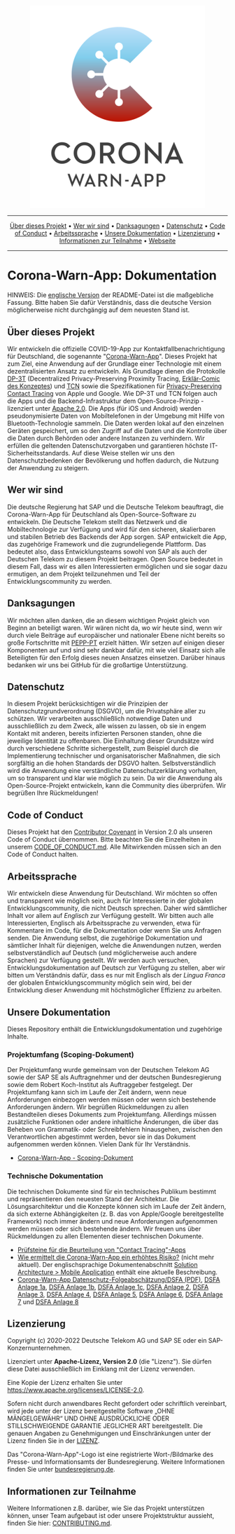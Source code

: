 <p align="center">
    <a href="https://www.coronawarn.app/de/"><img src="https://raw.githubusercontent.com/corona-warn-app/cwa-documentation/master/images/CWA_title.png" width="400"></a>
</p>

<hr />
<p align="center">
    <a href="#über-dieses-projekt">Über dieses Projekt</a> •
    <a href="#wer-wir-sind">Wer wir sind</a> •
    <a href="#danksagungen">Danksagungen</a> •
    <a href="#datenschutz">Datenschutz</a> •
    <a href="#code-of-conduct">Code of Conduct</a> •
    <a href="#arbeitssprache">Arbeitssprache</a> •
    <a href="#unsere-dokumentation">Unsere Dokumentation</a> •
    <a href="#lizenzierung">Lizenzierung</a> •
    <a href="#informationen-zur-teilnahme">Informationen zur Teilnahme</a> •
    <a href="https://www.coronawarn.app/de/">Webseite</a>
</p>
<hr />

# Corona-Warn-App: Dokumentation

HINWEIS: Die [englische Version](../README.md) der README-Datei ist die maßgebliche Fassung. Bitte haben Sie dafür Verständnis, dass die deutsche Version möglicherweise nicht durchgängig auf dem neuesten Stand ist.

## Über dieses Projekt

Wir entwickeln die offizielle COVID-19-App zur Kontaktfallbenachrichtigung für Deutschland, die sogenannte "<a href="https://www.coronawarn.app/de/">Corona-Warn-App</a>". Dieses Projekt hat zum Ziel, eine Anwendung auf der Grundlage einer Technologie mit einem dezentralisierten Ansatz zu entwickeln. Als Grundlage dienen die Protokolle [DP-3T](https://github.com/DP-3T/documents) (Decentralized Privacy-Preserving Proximity Tracing, [Erklär-Comic des Konzeptes](https://github.com/DP-3T/documents/tree/master/public_engagement/cartoon)) und [TCN](https://tcn-coalition.org/) sowie die Spezifikationen für [Privacy-Preserving Contact Tracing](https://www.apple.com/covid19/contacttracing/) von Apple und Google. Wie DP-3T und TCN folgen auch die Apps und die Backend-Infrastruktur dem Open-Source-Prinzip - lizenziert unter [Apache 2.0](../LICENSE). Die Apps (für iOS und Android) werden pseudonymisierte Daten von Mobiltelefonen in der Umgebung mit Hilfe von Bluetooth-Technologie sammeln. Die Daten werden lokal auf den einzelnen Geräten gespeichert, um so den Zugriff auf die Daten und die Kontrolle über die Daten durch Behörden oder andere Instanzen zu verhindern. Wir erfüllen die geltenden Datenschutzvorgaben und garantieren höchste IT-Sicherheitsstandards. Auf diese Weise stellen wir uns den Datenschutzbedenken der Bevölkerung und hoffen dadurch, die Nutzung der Anwendung zu steigern.

## Wer wir sind

Die deutsche Regierung hat SAP und die Deutsche Telekom beauftragt, die Corona-Warn-App für Deutschland als Open-Source-Software zu entwickeln. Die Deutsche Telekom stellt das Netzwerk und die Mobiltechnologie zur Verfügung und wird für den sicheren, skalierbaren und stabilen Betrieb des Backends der App sorgen. SAP entwickelt die App, das zugehörige Framework und die zugrundeliegende Plattform. Das bedeutet also, dass Entwicklungsteams sowohl von SAP als auch der Deutschen Telekom zu diesem Projekt beitragen. Open Source bedeutet in diesem Fall, dass wir es allen Interessierten ermöglichen und sie sogar dazu ermutigen, an dem Projekt teilzunehmen und Teil der Entwicklungscommunity zu werden.

## Danksagungen

Wir möchten allen danken, die an diesem wichtigen Projekt gleich von Beginn an beteiligt waren. Wir wären nicht da, wo wir heute sind, wenn wir durch viele Beiträge auf europäischer und nationaler Ebene nicht bereits so große Fortschritte mit [PEPP-PT](https://github.com/pepp-pt/pepp-pt-documentation) erzielt hätten. Wir setzen auf einigen dieser Komponenten auf und sind sehr dankbar dafür, mit wie viel Einsatz sich alle Beteiligten für den Erfolg dieses neuen Ansatzes einsetzen. Darüber hinaus bedanken wir uns bei GitHub für die großartige Unterstützung.

## Datenschutz

In diesem Projekt berücksichtigen wir die Prinzipien der Datenschutzgrundverordnung (DSGVO), um die Privatsphäre aller zu schützen. Wir verarbeiten ausschließlich notwendige Daten und ausschließlich zu dem Zweck, alle wissen zu lassen, ob sie in engem Kontakt mit anderen, bereits infizierten Personen standen, ohne die jeweilige Identität zu offenbaren. Die Einhaltung dieser Grundsätze wird durch verschiedene Schritte sichergestellt, zum Beispiel durch die Implementierung technischer und organisatorischer Maßnahmen, die sich sorgfältig an die hohen Standards der DSGVO halten. Selbstverständlich wird die Anwendung eine verständliche Datenschutzerklärung vorhalten, um so transparent und klar wie möglich zu sein. Da wir die Anwendung als Open-Source-Projekt entwickeln, kann die Community dies überprüfen. Wir begrüßen Ihre Rückmeldungen!

## Code of Conduct

Dieses Projekt hat den [Contributor Covenant](https://www.contributor-covenant.org/) in Version 2.0 als unseren Code of Conduct übernommen. Bitte beachten Sie die Einzelheiten in unserem [CODE_OF_CONDUCT.md](../CODE_OF_CONDUCT.md). Alle Mitwirkenden müssen sich an den Code of Conduct halten.

## Arbeitssprache

Wir entwickeln diese Anwendung für Deutschland. Wir möchten so offen und transparent wie möglich sein, auch für Interessierte in der globalen Entwicklungscommunity, die nicht Deutsch sprechen. Daher wird sämtlicher Inhalt vor allem auf _Englisch_ zur Verfügung gestellt. Wir bitten auch alle Interessierten, Englisch als Arbeitssprache zu verwenden, etwa für Kommentare im Code, für die Dokumentation oder wenn Sie uns Anfragen senden. Die Anwendung selbst, die zugehörige Dokumentation und sämtlicher Inhalt für diejenigen, welche die Anwendungen nutzen, werden selbstverständlich auf Deutsch (und möglicherweise auch andere Sprachen) zur Verfügung gestellt. Wir werden auch versuchen, Entwicklungsdokumentation auf Deutsch zur Verfügung zu stellen, aber wir bitten um Verständnis dafür, dass es nur mit Englisch als der _Lingua Franca_ der globalen Entwicklungscommunity möglich sein wird, bei der Entwicklung dieser Anwendung mit höchstmöglicher Effizienz zu arbeiten.

## Unsere Dokumentation

Dieses Repository enthält die Entwicklungsdokumentation und zugehörige Inhalte.

### Projektumfang (Scoping-Dokument)

Der Projektumfang wurde gemeinsam von der Deutschen Telekom AG sowie der SAP SE als Auftragnehmer und der deutschen Bundesregierung sowie dem Robert Koch-Institut als Auftraggeber festgelegt. Der Projektumfang kann sich im Laufe der Zeit ändern, wenn neue Anforderungen einbezogen werden müssen oder wenn sich bestehende Anforderungen ändern. Wir begrüßen Rückmeldungen zu allen Bestandteilen dieses Dokuments zum Projektumfang. Allerdings müssen zusätzliche Funktionen oder andere inhaltliche Änderungen, die über das Beheben von Grammatik- oder Schreibfehlern hinausgehen, zwischen den Verantwortlichen abgestimmt werden, bevor sie in das Dokument aufgenommen werden können. Vielen Dank für Ihr Verständnis.

- [Corona-Warn-App - Scoping-Dokument](scoping_document.de.md)

### Technische Dokumentation

Die technischen Dokumente sind für ein technisches Publikum bestimmt und repräsentieren den neuesten Stand der Architektur. Die Lösungsarchitektur und die Konzepte können sich im Laufe der Zeit ändern, da sich externe Abhängigkeiten (z.&nbsp;B. das von Apple/Google bereitgestellte Framework) noch immer ändern und neue Anforderungen aufgenommen werden müssen oder sich bestehende ändern. Wir freuen uns über Rückmeldungen zu allen Elementen dieser technischen Dokumente.

- [Prüfsteine für die Beurteilung von "Contact Tracing"-Apps](pruefsteine.de.md)
- [Wie ermittelt die Corona-Warn-App ein erhöhtes Risiko?](cwa-risk-assessment.de.md) (nicht mehr aktuell). Der englischsprachige Dokumentenabschnitt [Solution Architecture > Mobile Application](../solution_architecture.md#mobile-applications) enthält eine aktuelle Beschreibung.
- [Corona-Warn-App Datenschutz-Folgeabschätzung/DSFA (PDF)](https://www.coronawarn.app/assets/documents/cwa-datenschutz-folgenabschaetzung.pdf), [DSFA Anlage 1a](https://www.coronawarn.app/assets/documents/cwa-datenschutz-folgenabschaetzung-anlage1a.pdf), [DSFA Anlage 1b](https://www.coronawarn.app/assets/documents/cwa-datenschutz-folgenabschaetzung-anlage1b.pdf), [DSFA Anlage 1c](https://www.coronawarn.app/assets/documents/cwa-datenschutz-folgenabschaetzung-anlage1c.pdf), [DSFA Anlage 2](https://www.coronawarn.app/assets/documents/cwa-datenschutz-folgenabschaetzung-anlage2.pdf), [DSFA Anlage 3](https://www.coronawarn.app/assets/documents/cwa-datenschutz-folgenabschaetzung-anlage3.pdf), [DSFA Anlage 4](https://www.coronawarn.app/assets/documents/cwa-datenschutz-folgenabschaetzung-anlage4.pdf), [DSFA Anlage 5](https://www.coronawarn.app/assets/documents/cwa-datenschutz-folgenabschaetzung-anlage5.pdf), [DSFA Anlage 6](https://www.coronawarn.app/assets/documents/cwa-datenschutz-folgenabschaetzung-anlage6.pdf), [DSFA Anlage 7](https://www.coronawarn.app/assets/documents/cwa-datenschutz-folgenabschaetzung-anlage7.pdf) und [DSFA Anlage 8](https://www.coronawarn.app/assets/documents/cwa-datenschutz-folgenabschaetzung-anlage8.pdf)

## Lizenzierung

Copyright (c) 2020-2022 Deutsche Telekom AG und SAP SE oder ein SAP-Konzernunternehmen.

Lizenziert unter **Apache-Lizenz, Version 2.0** (die "Lizenz"). Sie dürfen diese Datei ausschließlich im Einklang mit der Lizenz verwenden.

Eine Kopie der Lizenz erhalten Sie unter https://www.apache.org/licenses/LICENSE-2.0.

Sofern nicht durch anwendbares Recht gefordert oder schriftlich vereinbart, wird jede unter der Lizenz bereitgestellte Software „OHNE MÄNGELGEWÄHR“ UND OHNE AUSDRÜCKLICHE ODER STILLSCHWEIGENDE GARANTIE JEGLICHER ART bereitgestellt. Die genauen Angaben zu Genehmigungen und Einschränkungen unter der Lizenz finden Sie in der [LIZENZ](../LICENSE).

<!-- The website of the Bundesregierung has implemented additional security which causes a 503 error (service unavailable) when any link on their site is tested automatically. -->
<!-- markdown-link-check-disable -->
Das "Corona-Warn-App"-Logo ist eine registrierte Wort-/Bildmarke des Presse- und Informationsamts der Bundesregierung. Weitere Informationen finden Sie unter [bundesregierung.de](https://www.bundesregierung.de/breg-de/bundesregierung/bundespresseamt).
<!-- markdown-link-check-enable -->

## Informationen zur Teilnahme

Weitere Informationen z.B. darüber, wie Sie das Projekt unterstützen können, unser Team aufgebaut ist oder unsere Projektstruktur aussieht, finden Sie hier: [CONTRIBUTING.md](../CONTRIBUTING.md).
